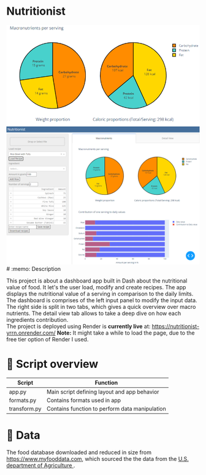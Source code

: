 # Nutritionist

<img src="assets/img/Pie.png" width="600" /> 
<img src="assets/img/Overview.PNG" width="600" /> 
# :memo: Description

This project is about a dashboard app built in Dash about the nutritional value of food. It let's the user load, modify and create recipes. The app displays the nutritional value of a serving in comparison to the daily limits.
The dashboard is comprises of the left input panel to modify the input data. The right side is split in two tabs, which gives a quick overview over macro nutrients. The detail view tab allows to take a deep dive on how each ingredients contribution.  
The project is deployed using Render is **currently live** at: https://nutritionist-yrrn.onrender.com/
**Note:** It might take a while to load the page, due to the free tier option of Render I used.

# :page_facing_up: Script overview
| Script       | Function                                               |
| ------------ | ------------------------------------------------------ |
| app.py       | Main script defining layout and app behavior           |
| formats.py   | Contains formats used in app                           |
| transform.py | Contains function to perform data manipulation         |
# :file_folder: Data

The food database downloaded and reduced in size from https://www.myfooddata.com, which sourced the the data from the [U.S. department of Agriculture ](https://fdc.nal.usda.gov/).
